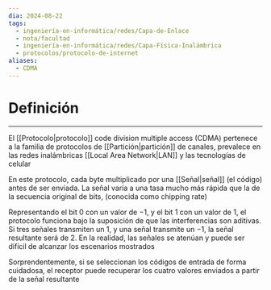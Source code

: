 ```yaml
---
dia: 2024-08-22
tags:
  - ingeniería-en-informática/redes/Capa-de-Enlace
  - nota/facultad
  - ingeniería-en-informática/redes/Capa-Física-Inalámbrica
  - protocolos/protocolo-de-internet
aliases:
  - CDMA
---
```

# Definición
---
El [[Protocolo|protocolo]] code division multiple access (CDMA) pertenece a la familia de protocolos de [[Partición|partición]] de canales, prevalece en las redes inalámbricas [[Local Area Network|LAN]] y las tecnologías de celular

En este protocolo, cada byte multiplicado por una [[Señal|señal]] (el código) antes de ser enviada. La señal varía a una tasa mucho más rápida que la de la secuencia original de bits, (conocida como chipping rate)

Representando el bit $0$ con un valor de $-1$, y el bit $1$ con un valor de $1$, el protocolo funciona bajo la suposición de que las interferencias son aditivas. Si tres señales transmiten un $1$, y una señal transmite un $-1$, la señal resultante será de $2$. En la realidad, las señales se atenúan y puede ser difícil de alcanzar los escenarios mostrados

Sorprendentemente, si se seleccionan los códigos de entrada de forma cuidadosa, el receptor puede recuperar los cuatro valores enviados a partir de la señal resultante
